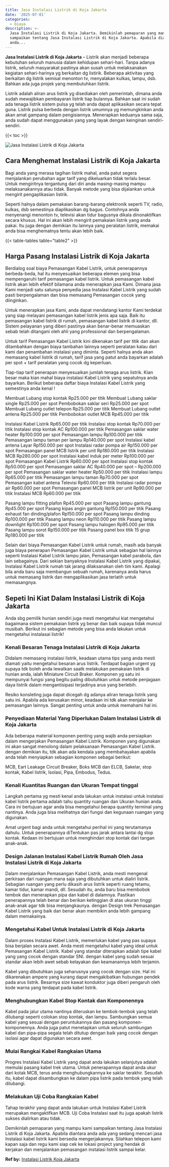 ```yaml
---
title: Jasa Instalasi Listrik di Koja Jakarta
date: '2025-07-01'
categories:
  - biaya
description: >-
  Jasa Instalasi Listrik di Koja Jakarta. Demikinlah pemaparan yang mampu kami
  sampaikan tentang Jasa Instalasi Listrik di Koja Jakarta. Apabila diantara
  anda...
---
```


**Jasa Instalasi Listrik di Koja Jakarta** – Listrik akan menjadi beberapa kebutuhan seluruh manusia dalam kehidupan sehari-hari. Tanpa adanya listrik, seluruh masyarakat pastinya akan susah untuk melaksanakan kegiatan sehari-harinya yg berkaitan dg listirik. Beberapa aktivitas yang berkaitan dg listrik semisal menonton tv, menyalakan kulkas, lampu, dsb. Bahkan ada juga projek yang membutuhkan listrik.

Listrik adalah aliran arus listrik yg disediakan oleh pemerintah, dimana anda sudah mewajibkan pembayaran listrik tiap bulannya. Bahkan saat ini sudah ada tenaga listrik sistem pulsa yg telah anda dapat aplikasikan secara tepat guna. Listrik pulsa berbeda dengan listrik umumnya yg memungkinkan anda akan amat gampang dalam pengisiannya. Menerapkan keduanya sama saja, anda sudah dapat menggunakan yang yang layak dengan keinginan sendiri-sendiri.

{{< toc >}}

![Jasa Instalasi Listrik di Koja Jakarta](/images/instalasi-listrik-murah16.png)

## Cara Menghemat Instalasi Listrik di Koja Jakarta

Bagi anda yang merasa tagihan listrik mahal, anda patut segera menjalankan perubahan agar tarif yang dikeluarkan tidak terlalu besar. Untuk mengiritnya tergantung dari diri anda masing-masing mampu melaksanakannya atau tidak. Banyak metode yang bisa dijalankan untuk mengirit pengaplikasian listrik.

Seperti halnya dalam pemakaian barang-barang elektronik seperti TV, radio, kulkas, dsb semestinya diaplikasikan dg bagus. Contohnya anda menyenangi menonton tv, televisi akan tidur bagusnya dikala dinonaktifkan secara khusus. Hal ini akan lebih mengirit pemakaian listrik yang anda pakai. Itu juga dengan demikian itu lainnya yang peralatan listrik, memakai anda bisa menghematnya tentu akan lebih baik.

{{< table-tables table="table2" >}}

## Harga Pasang Instalasi Listrik di Koja Jakarta

Berdialog soal biaya Pemasangan Kabel Listrik, untuk penerapannya berbeda-beda, hal itu menyesuaikan beberapa elemen yang bisa mempengaruhi tarif pemasangan kabel listrik. Untuk pemasangan kabel listrik akan lebih efektif bilamana anda menerapkan jasa Kami. Dimana jasa Kami menjadi satu satunya penyedia jasa Instalasi Kabel Listrik yang sudah pasti berpengalaman dan bisa memasang Pemasangan cocok yang diinginkan.

Untuk menerapkan jasa Kami, anda dapat mendatangi kantor Kami terdekat yang siap melayani pemasangan kabel listrik jenis apa saja. Baik itu pemasangan kabel listrik di rumah, pemasangan kabel listrik di kantor, dll. Sistem pelayanan yang diberi pastinya akan benar-benar memuaskan sebab telah ditangani oleh ahli yang professional dan berpengalaman.

Untuk tarif Pemasangan Kabel Listrik kini dikenakan tarif per titik dan akan ditambahkan dengan biaya tambahan lainnya seperti peralatan kalau dari kami dan penambahan instalasi yang diminta. Seperti halnya anda akan memasang kabel listrik di rumah, tarif jasa yang patut anda bayarkan adalah per spot + tarif peralatan yang cocok dg keperluan.

Tiap-tiap tarif penerapan menyesuaikan jumlah tenaga arus listrik. Kian besar maka kian mahal biaya instalasi Kabel Listrik yang sepatutnya anda bayarkan. Berikut beberapa daftar biaya Instalasi Kabel Listrik yang semestinya anda kenal !

Membuat Lubang stop kontak Rp25.000 per titik Membuat Lubang saklar single Rp25.000 per spot Pembobokan saklar seri Rp25.000 per spot Membuat Lubang outlet telepon Rp25.000 per titik Membuat Lubang outlet antena Rp25.000 per titik Pembobokan outlet MCB Rp45.000 per titik

Instalasi Kabel Listrik Rp65.000 per titik Instalasi stop kontak Rp70.000 per titik Instalasi stop kontak AC Rp100.000 per titik Pemasangan saklar water heater Rp100.000 per spot Pemasangan lampu Rp100.000 per titik Pemasangan lampu taman per lampu Rp140.000 per spot Instalasi kabel antena Layar Rp150.000 per spot Instalasi radar pompa air Rp150.000 per spot Pemasangan panel MCB listrik per unit Rp180.000 per titik Instalasi MCB Rp280.000 per spot Instalasi kabel induk per meter Rp100.000 per spot Pemasangan Kabel Listrik Rp60.000 per spot Instalasi stop kontak Rp50.000 per spot Pemasangan saklar AC Rp40.000 per spot – Rp200.000 per spot Pemasangan saklar water heater Rp50.000 per titik Instalasi lampu Rp65.000 per titik Pemasangan lampu taman Rp70.000 per spot Pemasangan kabel antena Televisi Rp60.000 per titik Instalasi radar pompa air Rp60.000 per spot Pemasangan panel MCB listrik per unit Rp90.000 per titik Instalasi MCB Rp60.000 per titik

Pasang lampu fitting plafon Rp45.000 per spot Pasang lampu gantung Rp45.000 per spot Pasang kipas angin gantung Rp150.000 per titik Pasang exhaust fan dinding/plafon Rp150.000 per spot Pasang lampu dinding Rp100.000 per titik Pasang lampu neon Rp110.000 per titik Pasang lampu downlight Rp100.000 per spot Pasang lampu halogen Rp95.000 per titik Pasang lampu sorot Rp150.000 per titik Pasang panel box titik 15 grup Rp180.000 per titik

Selain dari biaya Pemasangan Kabel Listrik untuk rumah, masih ada banyak juga biaya penerapan Pemasangan Kabel Listrik untuk sebagian hal lainnya seperti Instalasi Kabel Listrik lampu jalan, Pemasangan kabel parabola, dan lain sebagainya. Dari sekian banyaknya Instalasi Kabel Listrik yang dipakai, Instalasi Kabel Listrik rumah tak jarang dilaksanakan oleh tim kami. Apalagi bila anda baru saja membangun sebuah rumah, karenanya anda harus untuk memasang listrik dan mengaplikasikan jasa terlatih untuk memasangnya.

## Sepeti Ini Kiat Dalam Instalasi Listrik di Koja Jakarta


Anda sbg pemilik hunian sendiri juga mesti mengetahui kiat mengetahui bagaimana sistem pemakaian listrik yg benar dan baik supaya tidak muncul musibah. Berikut ini sebagian metode yang bisa anda lakukan untuk mengetahui instalasai listrik!

### Kenali Besaran Tenaga Instalasi Listrik di Koja Jakarta

Didalam memasang instalasi listrik, keadaan utama tips yang anda mesti diamati yaitu mengetahui besaran arus listrik. Terdapat bagian urgent yg supaya tdk boleh anda lewatkan saatk melakukan pemakaian listrik di hunian anda, ialah Miniature Circuit Braker. Komponen yg satu ini mempunyai fungsi yang begitu paling dibutuhkan untuk metode penjagaan daya listrik dalam mengantisipasi terjadinya arus yang berlebih.

Resiko konsleting juga dapat dicegah dg adanya aliran tenaga listrik yang satu ini. Apabila ada kerusakan minor, keadaan ini tdk akan menjalar ke pemasangan lainnya. Sangat penting untuk anda untuk memahami hal ini.

### Penyediaan Material Yang Diperlukan Dalam Instalasi Listrik di Koja Jakarta

Ada beberapa material komponen penting yang wajib anda persiapkan dalam mengerjakan Pemasangan Kabel Listrik. Komponen yang digunakan ini akan sangat menolong dalam pelaksanaan Pemasangan Kabel Listrik. dengan demikian itu, tdk akan ada kendala yang membahayakan apabila anda telah menyiapkan sebagian komponen sebagai berikut:

MCB, Eart Leakage Circuit Breaker, Boks MCB dan ELCB, Sakelar, stop kontak, Kabel listrik, Isolasi, Pipa, Embodus, Tedus.

### Kenali Kuantitas Ruangan dan Ukuran Tempat tinggal

Langkah pertama yg mesti kenal anda lakukan untuk instalasi untuk instalasi kabel listrik pertama adalah tahu quantity ruangan dan Ukuran hunian anda. Cara ini bertujuan agar anda bisa mengetahui berapa quantity terminal yang nantinya. Anda juga bisa melihatnya dari fungsi dan kegunaan ruangan yang digunakan.

Amat urgent bagi anda untuk mengetahui perihal ini yang terutamanya dahulu. Untuk penerapannya diTentukan pas jarak antara lantai dg stop kontak. Kedaan ini bertujuan untuk menghindari stop kontak dari tangan anak-anak.

### Design Jalanan Instalasi Kabel Listrik Rumah Oleh Jasa Instalasi Listrik di Koja Jakarta

Dalam menjalankan Pemasangan Kabel Listrik, anda mesti mengenal perkiraan dari ruangan mana saja yang dibutuhkan untuk dialiri listrik. Sebagian ruangan yang perlu dikasih arus listrik seperti ruang tetamu, kamar tidur, kamar mandi, dll. Sesudah itu, anda baru bisa membobok tembok dan menerapkan pipa dan kabel di dalamnya. Pastikan penerapannya telah benar dan berikan ketinggian di atas ukuran tinggi anak-anak agar tdk bisa menjangkaunya. dengan Design trek Pemasangan Kabel Listrik yang baik dan benar akan membikin anda lebih gampang dalam memakainya.

### Mengetahui Kabel Untuk Instalasi Listrik di Koja Jakarta

Dalam proses Instalasi Kabel Listrik, memerlukan kabel yang pas supaya bisa berjalan secara awet. Anda mesti mengetahui kabel yang ideal untuk Pemasangan Kabel Listrik. Kabel yang standar diterapkan adalah tipe kabel yang yang cocok dengan standar SNI. dengan kabel yang sudah sesuai standar akan lebih awet sebab kelayakan dan keamanannya lebih terjamin.

Kabel yang dibutuhkan juga seharusnya yang cocok dengan size. Hal ini dikarenakan ampere yang kurang dapat mengakibatkan hubungan pendek pada arus listrik. Besarnya size kawat konduktor juga diberi pengaruh oleh kode warna yang terdapat pada kabel listrik.

### Menghubungkan Kabel Stop Kontak dan Komponennya

Kabel pada jalur utama nantinya diteruskan ke tembok-tembok yang telah dilubangi seperti colokan stop kontak, dan lampu. Sambungkan semua kabel yang sesuai dengan peruntukannya dan pasang komponen-komponennya. Anda juga patut menetapkan untuk seluruh sambungan kabel dan pipa-pipa segala telah ditutup dengan baik yang cocok dengan isolasi agar dapat digunakan secara awet.

### Mulai Rangkai Kabel Rangkaian Utama

Progres Instalasi Kabel Listrik yang dapat anda lakukan selanjutya adalah memulai pasang kabel trek utama. Untuk penerapannya dapat anda ukur dari kotak MCB, terus anda menghubungkannya ke saklar terakhir. Sesudah itu, kabel dapat disambungkan ke dalam pipa listrik pada tembok yang telah dilubangi.

### Melakukan Uji Coba Rangkaian Kabel

Tahap terakhir yang dapat anda lakukan untuk Instalasi Kabel Listrik merupakan mengaktifkan MCB. Uji Coba Instalasi saat itu juga apakah listrik sukses dialirkan atau tidak.

Demikinlah pemaparan yang mampu kami sampaikan tentang Jasa Instalasi Listrik di Koja Jakarta. Apabila diantara anda ada yang sedang mencari jasa Instalasi kabel listrik kami bersedia mengerjakannya. Silahkan telepon kami kapan saja dan regu kami siap cek ke lokasi project yang hendak di kerjakan dan menjalankan pemasangan instalasi listrik sampai kelar.

**Ref by:** [Instalasi Listrik Koja Jakarta](https://id.wikipedia.org/wiki/Instalasi)
